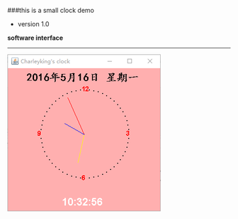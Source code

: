 ###this is a small clock demo

* version 1.0

**software interface**

-----------------------

![](./clock.png)